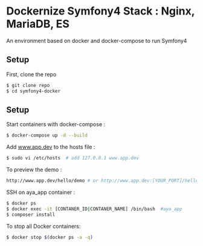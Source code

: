 #  Dockernize Symfony4 Stack : Nginx, MariaDB, ES 


An environment based on docker and docker-compose to run Symfony4


## Setup

First, clone the repo

```bash
$ git clone repo
$ cd symfony4-docker
```

## Setup

Start containers with docker-compose :

```bash
$ docker-compose up -d --build
```

Add www.app.dev to the hosts file :

```bash
$ sudo vi /etc/hosts  # add 127.0.0.1 www.app.dev
```
To preview the demo :

```bash
http://www.app.dev/hello/demo # or http://www.app.dev:[YOUR_PORT]/hello/demo
```

SSH on aya_app container :

```bash
$ docker ps
$ docker exec -it [CONTANER_ID|CONTANER_NAME] /bin/bash  #aya_app
$ composer install
```

To stop all Docker containers:

```bash
$ docker stop $(docker ps -a -q)
```
